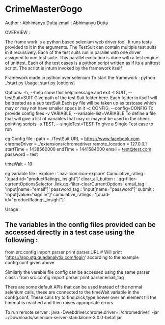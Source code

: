 # CrimeMasterGogo
Author : Abhimanyu Dutta
email : Abhimanyu Dutta

OVERVIEW :

The frame work is a python based selenium web driver tool, It runs tests provided to it in the arguments. 
The TestSuit can contain multiple test suits in it recursively. Each of the test suits run in parallel with one driver assigned to one test suite.
This parallel execution is done with a test engine of unittest. 
Each of the test cases is a python script written as if its a unittest script. The script is inturn invoked by the framework itself


Framework made in python over selenium
To start the framework :
python ./start.py
Usage: start.py [options]

Options:
  -h, --help            show this help message and exit
  -t SUIT, --testSuit=SUIT
                        Give path of the test Suit folder here. Each folder in
                        itself will be treated as a sub testSuit.Each py file
                        will be taken up as testcase which may or may not have
                        smaller specs in it
  -c CONFIG, --config=CONFIG
                        To provide config files
  -v VARIABLE, --variable-list=VARIABLE
                        To define a file that will give a list of variables
                        that may or maynot be used in the check pointing
                        scripts
  -s TEST, --singleTest=TEST
                        To give a Single Test case to run
						
						
eg Config file :
path = ./TestSuit
URL = https://www.facebook.com
chromeDriver = ./extensions/chromedriver
remote_location = 127.0.0.1
startTime = 1438560000
endTime =   1441584000
email = test@test.com
password = test

timeWait = 10

eg variable file :
explore : '.nav-icon.icon-explore'
Cumulative_rating : '[quad-id="productRatings_insight"]'
clear_all_button : '.qq-filter-currentOptionsSelector .link.qq-filter-clearCurrentOptions'
email_tag : 'input[name="email"]'
password_tag : 'input[name="password"]'
submit : 'input[value="sign in"]'
cumulative_ratings : '[quad-id="productRatings_insight"]'


Usage :

The variables in the config files provided can be accessed directly in a test case using the following :
-----------------------------------
from src.config import parser
print parser.URL # Will print 'https://app.stg.quadanalytix.com/login' according to the example config.conf given above 

Similarly the varable file config can be accessed using the same parser class :
from src.config import parser
print parser.email_tag


There are some default APIs that can be used instead of the normal selenium calls, 
these are connected to the timeWait variable in the config.conf. 
These calls try to find,click,type,hower over an element till the timeout is reached and then raises appropriate errors 




To run remote server :
java -Dwebdriver.chrome.driver='./chromedriver' -jar ~/Downloads/selenium-server-standalone-3.0.0-beta1.jar
